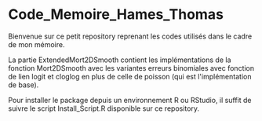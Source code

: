 # Code_Memoire_Hames_Thomas

Bienvenue sur ce petit repository reprenant les codes utilisés dans le cadre de mon mémoire. 

La partie ExtendedMort2DSmooth contient les implémentations de la fonction Mort2DSmooth avec les variantes erreurs binomiales avec fonction de lien logit et cloglog en plus de celle de poisson (qui est l'implémentation de base). 

Pour installer le package depuis un environnement R ou RStudio, il suffit de suivre le script Install_Script.R disponible sur ce repository. 

